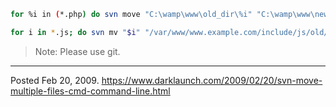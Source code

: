 ```bash
for %i in (*.php) do svn move "C:\wamp\www\old_dir\%i" "C:\wamp\www\new_dir"
```

```bash
for i in *.js; do svn mv "$i" "/var/www/www.example.com/include/js/old/"; done
```

> Note: Please use git.

---


Posted Feb 20, 2009.
https://www.darklaunch.com/2009/02/20/svn-move-multiple-files-cmd-command-line.html